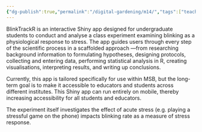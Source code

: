 ```yaml
---
{"dg-publish":true,"permalink":"/digital-gardening/m14/","tags":["teaching","m14"]}
---
```


BlinkTrackR is an interactive Shiny app designed for undergraduate students to conduct and analyse a class experiment examining blinking as a physiological response to stress. The app guides users through every step of the scientific process in a scaffolded approach —from researching background information to formulating hypotheses, designing protocols, collecting and entering data, performing statistical analysis in R, creating visualisations, interpreting results, and writing up conclusions. 

Currently, this app is tailored specifically for use within MSB, but the long-term goal is to make it accessible to educators and students across different institutes. This Shiny app can run entirely on mobile, thereby increasing accessibility for all students and educators. 

The experiment itself investigates the effect of acute stress (e.g. playing a stressful game on the phone) impacts blinking rate as a measure of stress response.

